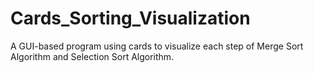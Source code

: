 # Cards_Sorting_Visualization
A GUI-based program using cards to visualize each step of Merge Sort Algorithm and Selection Sort Algorithm.
